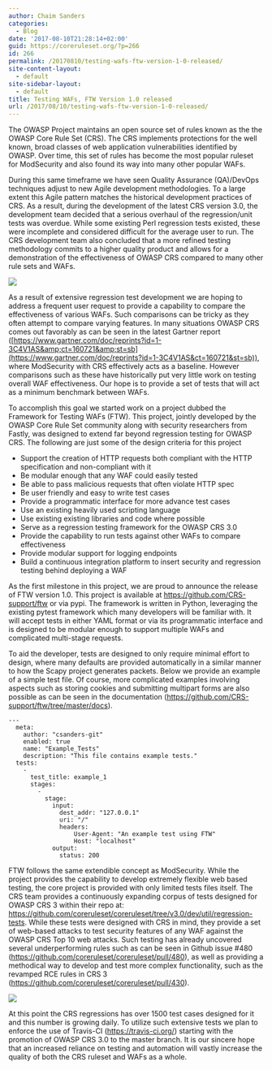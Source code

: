 ```yaml
---
author: Chaim Sanders
categories:
  - Blog
date: '2017-08-10T21:28:14+02:00'
guid: https://coreruleset.org/?p=266
id: 266
permalink: /20170810/testing-wafs-ftw-version-1-0-released/
site-content-layout:
  - default
site-sidebar-layout:
  - default
title: Testing WAFs, FTW Version 1.0 released
url: /2017/08/10/testing-wafs-ftw-version-1-0-released/
---
```



<span style="font-weight: 400;">The OWASP Project maintains an open source set of rules known as the the OWASP Core Rule Set (CRS). The CRS implements protections for the well known, broad classes of web application vulnerabilities identified by OWASP. Over time, this set of rules has become the most popular ruleset for ModSecurity and also found its way into many other popular WAFs.</span>

<span style="font-weight: 400;">During this same timeframe we have seen Quality Assurance (QA)/DevOps techniques adjust to new Agile development methodologies. To a large extent this Agile pattern matches the historical development practices of CRS. As a result, during the development of the latest CRS version 3.0, the development team decided that a serious overhaul of the regression/unit tests was overdue. While some existing Perl regression tests existed, these were incomplete and considered difficult for the average user to run. The CRS development team also concluded that a more refined testing methodology commits to a higher quality product and allows for a demonstration of the effectiveness of OWASP CRS compared to many other rule sets and WAFs.</span>

![](/images/2017/08/FTW1-282x300.png)

As a result of extensive regression test development we are hoping to address a frequent user request to provide a capability to compare the effectiveness of various WAFs. Such comparisons can be tricky as they often attempt to compare varying features. In many situations OWASP CRS comes out favorably as can be seen in the latest Gartner report ([https://www.gartner.com/doc/reprints?id=1-3C4V1AS&amp;ct=160721&amp;st=sb](https://www.gartner.com/doc/reprints?id=1-3C4V1AS&ct=160721&st=sb)), where ModSecurity with CRS effectively acts as a baseline. However comparisons such as these have historically put very little work on testing overall WAF effectiveness. Our hope is to provide a set of tests that will act as a minimum benchmark between WAFs.

To accomplish this goal we started work on a project dubbed the Framework for Testing WAFs (FTW). This project, jointly developed by the OWASP Core Rule Set community along with security researchers from Fastly, was designed to extend far beyond regression testing for OWASP CRS. The following are just some of the design criteria for this project

- Support the creation of HTTP requests both compliant with the HTTP specification and non-compliant with it
- Be modular enough that any WAF could easily tested
- Be able to pass malicious requests that often violate HTTP spec
- Be user friendly and easy to write test cases
- Provide a programmatic interface for more advance test cases
- Use an existing heavily used scripting language
- Use existing existing libraries and code where possible
- Serve as a regression testing framework for the OWASP CRS 3.0
- Provide the capability to run tests against other WAFs to compare effectiveness
- Provide modular support for logging endpoints
- Build a continuous integration platform to insert security and regression testing behind deploying a WAF

As the first milestone in this project, we are proud to announce the release of FTW version 1.0. This project is available at <https://github.com/CRS-support/ftw> or via pypi. The framework is written in Python, leveraging the existing pytest framework which many developers will be familiar with. It will accept tests in either YAML format or via its programmatic interface and is designed to be modular enough to support multiple WAFs and complicated multi-stage requests.

To aid the developer, tests are designed to only require minimal effort to design, where many defaults are provided automatically in a similar manner to how the Scapy project generates packets. Below we provide an example of a simple test file. Of course, more complicated examples involving aspects such as storing cookies and submitting multipart forms are also possible as can be seen in the documentation (<https://github.com/CRS-support/ftw/tree/master/docs>).

```
---
  meta:
    author: "csanders-git"
    enabled: true
    name: "Example_Tests"
    description: "This file contains example tests."
  tests:
    -
      test_title: example_1
      stages:
        -
          stage:
            input:
              dest_addr: "127.0.0.1"
              uri: "/"
              headers:
                  User-Agent: "An example test using FTW"
                  Host: "localhost"
            output:
              status: 200
```

FTW follows the same extendible concept as ModSecurity. While the project provides the capability to develop extremely flexible web based testing, the core project is provided with only limited tests files itself. The CRS team provides a continuously expanding corpus of tests designed for OWASP CRS 3 within their repo at: <https://github.com/coreruleset/coreruleset/tree/v3.0/dev/util/regression-tests>. While these tests were designed with CRS in mind, they provide a set of web-based attacks to test security features of any WAF against the OWASP CRS Top 10 web attacks. Such testing has already uncovered several underperforming rules such as can be seen in Github issue #480 (<https://github.com/coreruleset/coreruleset/pull/480>), as well as providing a methodical way to develop and test more complex functionality, such as the revamped RCE rules in CRS 3 (<https://github.com/coreruleset/coreruleset/pull/430>).

![](/images/2017/08/FTW2-287x300.png)

<span style="font-weight: 400;">At this point the CRS regressions has over 1500 test cases designed for it and this number is growing daily. To utilize such extensive tests we plan to enforce the use of Travis-CI (</span>[<span style="font-weight: 400;">https://travis-ci.org/</span>](https://travis-ci.org/)<span style="font-weight: 400;">) starting with the promotion of OWASP CRS 3.0 to the master branch. It is our sincere hope that an increased reliance on testing and automation will vastly increase the quality of both the CRS ruleset and WAFs as a whole.</span>